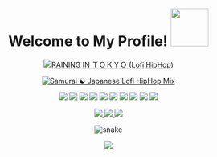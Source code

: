 <h1 align="center">
  Welcome to My Profile!
  <img
    src="https://github.com/brudnak/brudnak/blob/main/img/git.gif"
    width="75"
  />
</h1>

<p align="center">
  <a href="https://youtu.be/XKDGZ-VWLMg">
    <img
      src="https://github.com/brudnak/brudnak/blob/main/img/RAINING_IN__Lofi_HipHop.gif"
      alt="RAINING IN ＴＯＫＹＯ (Lofi HipHop)"
    />
  </a>
</p>

<p align="center">
  <a href="https://youtu.be/jrTMMG0zJyI">
    <img
      src="https://github.com/brudnak/brudnak/blob/main/img/Samurai__Japanese_Lofi_HipHop_Mix.gif"
      alt="Samurai ☯ Japanese Lofi HipHop Mix"
    />
  </a>
</p>

<p align="center">
  <img
    src="https://img.shields.io/badge/-Golang-00ADD8?logo=go&logoColor=white&style=flat"
  />
  <img
    src="https://img.shields.io/badge/-Rust-000000?logo=rust&logoColor=white&style=flat"
  />
  <img
    src="https://img.shields.io/badge/-Docker-2496ED?logo=docker&logoColor=white&style=flat"
  />
  <img
    src="https://img.shields.io/badge/-Kubernetes-326CE5?logo=kubernetes&logoColor=white&style=flat"
  />
  <img
    src="https://img.shields.io/badge/-Rancher-0075A8?logo=rancher&logoColor=white&style=flat"
  />
  <img
    src="https://img.shields.io/badge/-JavaScript-F7DF1E?logo=javascript&logoColor=white&style=flat"
  />
  <img
    src="https://img.shields.io/badge/-Vue.js-4FC08D?logo=vue.js&logoColor=white&style=flat"
  />
  <img
    src="https://img.shields.io/badge/-HTML5-E34F26?logo=html5&logoColor=white&style=flat"
  />
  <img
    src="https://img.shields.io/badge/-CSS3-1572B6?logo=css3&logoColor=white&style=flat"
  />
  <img
    src="https://img.shields.io/badge/-Sass-CC6699?logo=sass&logoColor=white&style=flat"
  />
</p>

<p align="center">
  <a href="mailto:brudnak@protonmail.com">
    <img
      src="https://img.shields.io/badge/-ProtonMail-8B89CC?logo=protonmail&logoColor=white&style=flat"
    />
  </a>
  <a href="https://www.linkedin.com/in/andrew-brudnak/">
    <img
      src="https://img.shields.io/badge/-LinkedIn-0A66C2?logo=linkedin&logoColor=white&style=flat"
    />
  </a>
  <a href="mailto:brudnak@icloud.com">
    <img
      src="https://img.shields.io/badge/-iCloud-3693F3?logo=icloud&logoColor=white&style=flat"
    />
  </a>
  </a>
</p>

<p align="center">
  <img
    src="https://github.com/brudnak/brudnak/blob/output/github-contribution-grid-snake.svg"
    alt="snake"
  />
</p>

<p align="center">
  <img
    src="http://github-readme-streak-stats.herokuapp.com?user=brudnak&theme=github-dark"
  />
</p>
